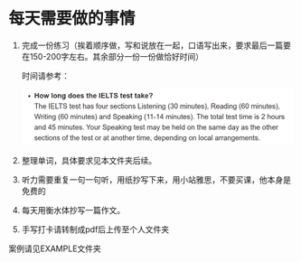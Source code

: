 #  每天需要做的事情

1. 完成一份练习（挨着顺序做，写和说放在一起，口语写出来，要求最后一篇要在150-200字左右。其余部分一份一份做恰好时间）

   时间请参考：

   ![](雅思考试时间.png)

2. 整理单词，具体要求见本文件夹后续。
3. 听力需要重复一句一句听，用纸抄写下来，用小站雅思，不要买课，他本身是免费的
4. 每天用衡水体抄写一篇作文。
5. 手写打卡请转制成pdf后上传至个人文件夹

案例请见EXAMPLE文件夹